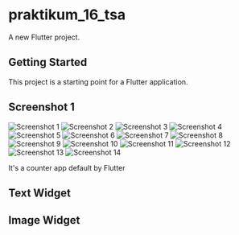# praktikum_16_tsa

A new Flutter project.

## Getting Started

This project is a starting point for a Flutter application.

## Screenshot 1

![Screenshot 1](images/01_initial_project)
![Screenshot 2](images/01_text_widget)
![Screenshot 3](images/01_initial_project)
![Screenshot 4](images/01_initial_project)
![Screenshot 5](images/01_initial_project)
![Screenshot 6](images/01_initial_project)
![Screenshot 7](images/01_initial_project)
![Screenshot 8](images/01_initial_project)
![Screenshot 9](images/01_initial_project)
![Screenshot 10](images/01_initial_project)
![Screenshot 11](images/01_initial_project)
![Screenshot 12](images/01_initial_project)
![Screenshot 13](images/01_initial_project)
![Screenshot 14](images/01_initial_project)

It's a counter app default by Flutter

## Text Widget

## Image Widget